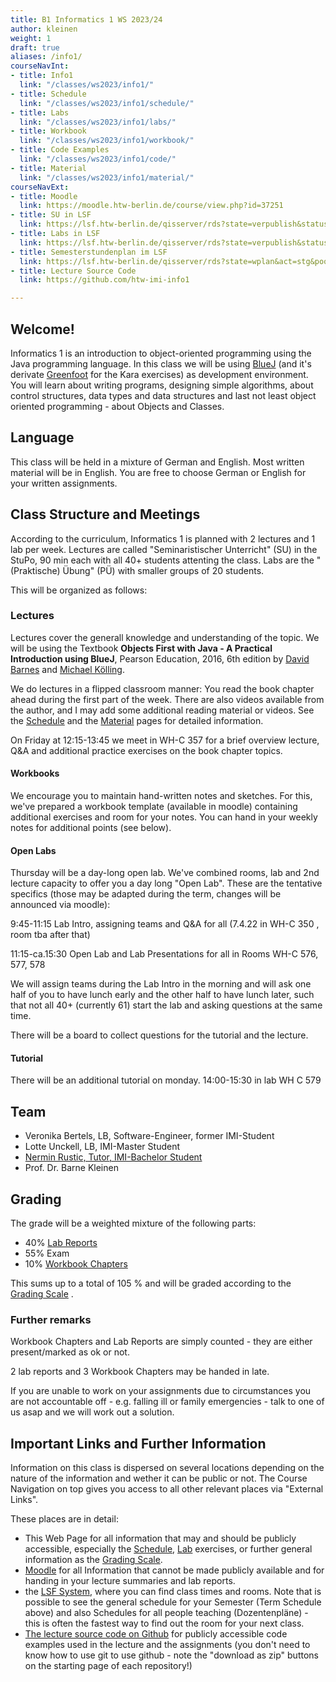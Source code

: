 ```yaml
---
title: B1 Informatics 1 WS 2023/24
author: kleinen
weight: 1
draft: true
aliases: /info1/
courseNavInt:
- title: Info1
  link: "/classes/ws2023/info1/"
- title: Schedule
  link: "/classes/ws2023/info1/schedule/"
- title: Labs
  link: "/classes/ws2023/info1/labs/"
- title: Workbook
  link: "/classes/ws2023/info1/workbook/"
- title: Code Examples
  link: "/classes/ws2023/info1/code/"
- title: Material
  link: "/classes/ws2023/info1/material/"
courseNavExt:
- title: Moodle
  link: https://moodle.htw-berlin.de/course/view.php?id=37251
- title: SU in LSF
  link: https://lsf.htw-berlin.de/qisserver/rds?state=verpublish&status=init&vmfile=no&publishid=185915&moduleCall=webInfo&publishConfFile=webInfo&publishSubDir=veranstaltung
- title: Labs in LSF
  link: https://lsf.htw-berlin.de/qisserver/rds?state=verpublish&status=init&vmfile=no&publishid=185699&moduleCall=webInfo&publishConfFile=webInfo&publishSubDir=veranstaltung
- title: Semesterstundenplan im LSF
  link: https://lsf.htw-berlin.de/qisserver/rds?state=wplan&act=stg&pool=stg&show=plan&P.vx=mittel&P.subc=plan&subdir=stg&week=&k_abstgv.abstgvnr=231&r_zuordabstgv.semvonint=1&r_zuordabstgv.sembisint=1
- title: Lecture Source Code
  link: https://github.com/htw-imi-info1

---
```


## Welcome!

Informatics 1 is an introduction to object-oriented programming using the Java
programming language. In this class we will be using [BlueJ](https://bluej.org/)
(and it's derivate [Greenfoot]() for the Kara exercises) as development environment.
You will learn about writing programs, designing simple algorithms, about
control structures, data types and data structures and last not least object oriented
programming - about Objects and Classes.

## Language

This class will be held in a mixture of German and English.
Most written material will be in English.
You are free to choose German or English for your written assignments.

## Class Structure and Meetings

According to the curriculum, Informatics 1 is planned with 2 lectures and 1 lab
per week. Lectures are called "Seminaristischer Unterricht" (SU) in the StuPo,
90 min each with all 40+ students attenting the class. Labs are the "(Praktische) Übung" (PÜ)
with smaller groups of 20 students.

This will be organized as follows:

### Lectures

Lectures cover the generall knowledge and understanding of the topic. We will be using the
Textbook **Objects First with Java - A Practical
Introduction using BlueJ**, Pearson Education, 2016, 6th edition by [David Barnes](https://www.kent.ac.uk/computing/people/3070/barnes-david) and
[Michael Kölling](https://www.kcl.ac.uk/people/michael-kolling).

We do lectures in a flipped classroom manner: You read the book chapter ahead during the first part of the week.
There are also videos available from the author, and I may add some additional reading material or videos.
See the [Schedule](./schedule) and the [Material](./material) pages for detailed information.

On Friday at 12:15-13:45 we meet in WH-C 357 for a brief overview lecture, Q&A and
additional practice exercises on the book chapter topics.

#### Workbooks

We encourage you to maintain hand-written notes and sketches. For this, we've prepared
a workbook template (available in moodle) containing additional exercises and room for your notes.
You can hand in your weekly notes for additional points (see below).

#### Open Labs

Thursday will be a day-long open lab. We've combined rooms, lab and 2nd lecture capacity to
offer you a day long "Open Lab". These are the tentative specifics (those may be adapted
during the term, changes will be announced via moodle):

9:45-11:15 Lab Intro, assigning teams and Q&A for all (7.4.22 in WH-C 350 , room tba after that)

11:15-ca.15:30 Open Lab and Lab Presentations for all in Rooms WH-C 576, 577, 578

We will assign teams during the Lab Intro in the morning and will ask one half of you
to have lunch early and the other half to have lunch later, such that not all 40+ (currently 61)
start the lab and asking questions at the same time.

There will be a board to collect questions for the tutorial and the lecture.

#### Tutorial

There will be an additional tutorial on monday.
14:00-15:30 in lab WH C 579

## Team

- Veronika Bertels, LB, Software-Engineer, former IMI-Student
- Lotte Unckell, LB, IMI-Master Student
- [Nermin Rustic, Tutor, IMI-Bachelor Student](mailto:nermin.rustic@student.htw-berlin.de)
- Prof. Dr. Barne Kleinen

## Grading

The grade will be a weighted mixture of the following parts:

* 40% [Lab Reports](labs/)
* 55% Exam
* 10% [Workbook Chapters](workbook/)


This sums up to a total of 105 % and will be graded according to the
[Grading Scale](/studies/grading/grading-scale) .


### Further remarks
Workbook Chapters and Lab Reports are simply counted - they are either present/marked as ok
or not.

2 lab reports and 3 Workbook Chapters may be handed in late.

If you are unable to work on your assignments due to circumstances you are not
accountable off - e.g. falling ill or family emergencies - talk to one of us
asap and we will work out a solution.


## Important Links and Further Information

Information on this class is dispersed on several locations depending on the nature of the information and wether it can be public or not.
The Course Navigation on top gives you access to all other relevant places via "External Links".

These places are in detail:

* This Web Page for all information that may and should be publicly accessible,
  especially the [Schedule](schedule), [Lab](labs) exercises, or further general information as the [Grading Scale](/studies/grading/grading-scale).
* [Moodle](https://moodle.htw-berlin.de) for all Information that cannot be made publicly available and for handing in your lecture summaries and lab reports.
* the [LSF System](https://lsf.htw-berlin.de), where you can find class times and rooms. Note that is possible to see the general schedule for your Semester (Term Schedule above) and also Schedules for all people teaching (Dozentenpläne) - this is often the fastest way to find out the room for your next class.
* [The lecture source code on Github](https://github.com/htw-imi-info1) for publicly accessible code examples used in the lecture and the assignments (you don't need to know how to use git to use github - note the "download as zip" buttons on the starting page of each repository!)
